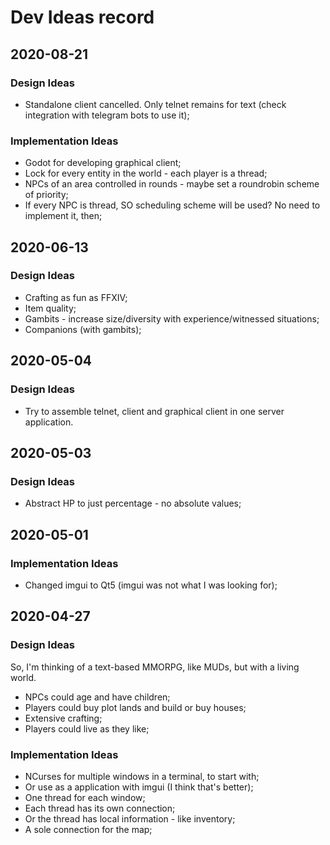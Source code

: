 # Dev Ideas record

## 2020-08-21
### Design Ideas
- Standalone client cancelled. Only telnet remains for text (check integration with telegram bots to use it);

### Implementation Ideas
- Godot for developing graphical client;
- Lock for every entity in the world - each player is a thread;
- NPCs of an area controlled in rounds - maybe set a roundrobin scheme of priority;
- If every NPC is thread, SO scheduling scheme will be used? No need to implement it, then;

## 2020-06-13
### Design Ideas
- Crafting as fun as FFXIV;
- Item quality;
- Gambits - increase size/diversity with experience/witnessed situations;
- Companions (with gambits);

## 2020-05-04
### Design Ideas
- Try to assemble telnet, client and graphical client in one server application.

## 2020-05-03
### Design Ideas
- Abstract HP to just percentage - no absolute values;

## 2020-05-01
### Implementation Ideas
- Changed imgui to Qt5 (imgui was not what I was looking for);

## 2020-04-27
### Design Ideas
So, I'm thinking of a text-based MMORPG, like MUDs, but with a living world.
 - NPCs could age and have children;
 - Players could buy plot lands and build or buy houses;
 - Extensive crafting;
 - Players could live as they like;
 
### Implementation Ideas
 - NCurses for multiple windows in a terminal, to start with;
 - Or use as a application with imgui (I think that's better);
 - One thread for each window;
 - Each thread has its own connection;
 - Or the thread has local information - like inventory;
 - A sole connection for the map;
